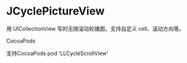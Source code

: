# JCyclePictureView
用 UICollectionView 写的无限滚动轮播图，支持自定义 cell、滚动方向等。

CocoaPods

支持CocoaPods
pod 'LLCycleScrollView' 
